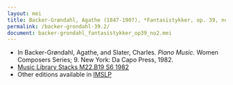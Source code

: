 ```yaml
---
layout: mei
title: Backer-Grøndahl, Agathe (1847-1907), *Fantasistykker, op. 39, no. 2 - Sommernat*
permalink: /backer-grondahl-39.2/
document: backer-grondahl_fantasistykker_op39_no2.mei 
---
```


- In Backer-Grøndahl, Agathe, and Slater, Charles. *Piano Music.* Women Composers Series; 9. New York: Da Capo Press, 1982.
- <a href="https://tufts-primo.hosted.exlibrisgroup.com/permalink/f/14dinuo/01TUN_ALMA2185674780003851" target="_blank">Music Library Stacks M22.B19 S6 1982</a>
- Other editions available in <a href="https://imslp.org/wiki/10_Fantasistykker%2C_Op.39_(Backer-Gr%C3%B8ndahl%2C_Agathe)" target="_blank">IMSLP</a>
